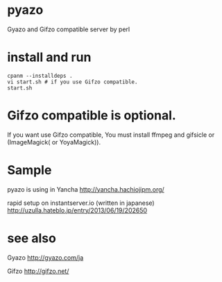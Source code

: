 pyazo
=====

Gyazo and Gifzo compatible server by perl


install and run
====

```
cpanm --installdeps . 
vi start.sh # if you use Gifzo compatible.
start.sh 
```

Gifzo compatible is optional.
====

If you want use Gifzo compatible, You must install ffmpeg and gifsicle or (ImageMagick( or YoyaMagick)).


Sample
====

pyazo is using in Yancha
http://yancha.hachiojipm.org/


rapid setup on instantserver.io (written in japanese)
http://uzulla.hateblo.jp/entry/2013/06/19/202650


see also
====

Gyazo
http://gyazo.com/ja

Gifzo
http://gifzo.net/
